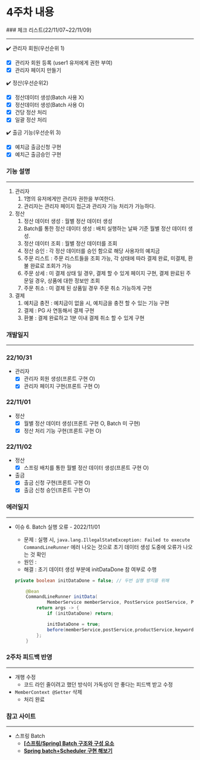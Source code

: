 <h1>4주차 내용</h1>
### 체크 리스트(22/11/07~22/11/09)

---

✔️ 관리자 회원(우선순위 1)

- [x]  관리자 회원 등록 (user1 유저에게 권한 부여)
- [x]  관리자 페이지 만들기

✔️ 정산(우선순위2) 

- [x]  정산데이터 생성(Batch 사용 X)
- [x]  정산데이터 생성(Batch 사용 O)
- [x]  건당 정산 처리
- [x]  일괄 정산 처리

✔️ 출금 기능(우선순위 3)

- [x]  예치금 출금신청 구현
- [x]  예치근 출금승인 구현

### 기능 설명

---

1. 관리자
    1. 1명의 유저에게만 관리자 권한을 부여한다. 
    2. 관리자는 관리자 페이지 접근과 관리자 기능 처리가 가능하다. 
2. 정산
    1. 정산 데이터 생성 : 월별 정산 데이터 생성
    2. Batch를 통한 정산 데이터 생성 : 배치 실행하는 날짜 기준 월별 정산 데이터 생성.
    3. 정산 데이터 조회 : 월별 정산 데이터를 조회
    4. 정산 승인 : 각 정산 데이터를 승인 함으로 해당 사용자의 예치금   
    5. 주문 리스트 : 주문 리스트들을 조회 가능, 각 상태에 따라 결제 완료, 미결제, 환불 완료로 조회가 가능
    6. 주문 상세 : 미 결제 상태 일 경우, 결제 할 수 있게 페이지 구현, 결제 완료된 주문일 경우, 상품에 대한 정보만 조회 
    7. 주문 취소 : 미 결제 된 상품일 경우 주문 취소 가능하게 구현 
3. 결제
    1. 예치금 충전 : 예치금이 없을 시, 예치금을 충전 할 수 있는 기능 구현
    2. 결제 :  PG 사 연동해서 결제 구현
    3. 환불 : 결제 완료하고 1분 이내 결제 취소 할 수 있게 구현 

### 개발일지

---

### 22/10/31

- 관리자
    - [x]  관리자 회원 생성(프론트 구현 O)
    - [x]  관리자 페이지 구현(프론트 구현 O)

### 22/11/01

- 정산
    - [x]  월별 정산 데이터 생성(프론트 구현 O, Batch 미 구현)
    - [x]  정산 처리 기능 구현(프론트 구현 O)

### 22/11/02

- 정산
    - [x]  스프링 배치를 통한 월별 정산 데이터 생성(프론트 구현 O)
- 출금
    - [x]  출금 신청 구현(프론트 구현 O)
    - [x]  출금 신청 승인(프론트 구현 O)

### 에러일지

---

- 이슈 6. Batch 실행 오류 - 2022/11/01
    - 문제 : 실행 시, `java.lang.IllegalStateException: Failed to execute CommandLineRunner` 에러 나오는 것으로 초기 데이터 생성 도중에 오류가 나오는 것 확인
    - 원인 :
    - 해결 : 초기 데이터 생성 부분에 initDataDone 참 여부로 수행
    
    ```java
    private boolean initDataDone = false; // 두번 실행 방지를 위해
    
        @Bean
        CommandLineRunner initData(
                MemberService memberService, PostService postService, ProductService productService, KeywordService keywordService, CartService cartService, CashService cashService, OrderService orderService) {
            return args -> {
                if (initDataDone) return;
    
                initDataDone = true;
                before(memberService,postService,productService,keywordService,cartService, cashService,orderService);
            };
        }
    ```
    

### 2주차 피드백 반영

---

- 개행 수정
    - 코드 라인 줄이려고 했던 방식이 가독성이 안 좋다는 피드백 받고 수정
- `MemberContext @Setter` 삭제
    - 처리 완료

### 참고 사이트

---

- 스프링 Batch
    - **[[스프링/Spring] Batch 구조와 구성 요소](https://deeplify.dev/back-end/spring/batch-architecture-and-components)**
    - ****[Spring batch+Scheduler 구현 해보기](https://dalgun.dev/blog/2019-10-30/spring-batch)****
